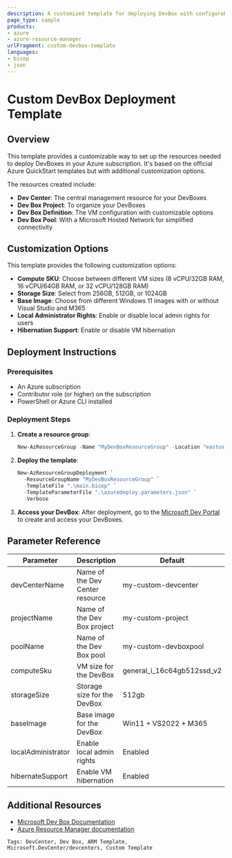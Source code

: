 ```yaml
---
description: A customized template for deploying DevBox with configurable options for compute, storage, and base image.
page_type: sample
products:
- azure
- azure-resource-manager
urlFragment: custom-devbox-template
languages:
- bicep
- json
---
```

# Custom DevBox Deployment Template

## Overview

This template provides a customizable way to set up the resources needed to deploy DevBoxes in your Azure subscription. It's based on the official Azure QuickStart templates but with additional customization options.

The resources created include:

- **Dev Center**: The central management resource for your DevBoxes
- **Dev Box Project**: To organize your DevBoxes
- **Dev Box Definition**: The VM configuration with customizable options
- **Dev Box Pool**: With a Microsoft Hosted Network for simplified connectivity

## Customization Options

This template provides the following customization options:

- **Compute SKU**: Choose between different VM sizes (8 vCPU/32GB RAM, 16 vCPU/64GB RAM, or 32 vCPU/128GB RAM)
- **Storage Size**: Select from 256GB, 512GB, or 1024GB
- **Base Image**: Choose from different Windows 11 images with or without Visual Studio and M365
- **Local Administrator Rights**: Enable or disable local admin rights for users
- **Hibernation Support**: Enable or disable VM hibernation

## Deployment Instructions

### Prerequisites

- An Azure subscription
- Contributor role (or higher) on the subscription
- PowerShell or Azure CLI installed

### Deployment Steps

1. **Create a resource group**:
   ```powershell
   New-AzResourceGroup -Name "MyDevBoxResourceGroup" -Location "eastus"
   ```

2. **Deploy the template**:
   ```powershell
   New-AzResourceGroupDeployment `
     -ResourceGroupName "MyDevBoxResourceGroup" `
     -TemplateFile ".\main.bicep" `
     -TemplateParameterFile ".\azuredeploy.parameters.json" `
     -Verbose
   ```

3. **Access your DevBox**:
   After deployment, go to the [Microsoft Dev Portal](https://devportal.microsoft.com) to create and access your DevBoxes.

## Parameter Reference

| Parameter | Description | Default |
|-----------|-------------|---------|
| devCenterName | Name of the Dev Center resource | my-custom-devcenter |
| projectName | Name of the Dev Box project | my-custom-project |
| poolName | Name of the Dev Box pool | my-custom-devboxpool |
| computeSku | VM size for the DevBox | general_i_16c64gb512ssd_v2 |
| storageSize | Storage size for the DevBox | 512gb |
| baseImage | Base image for the DevBox | Win11 + VS2022 + M365 |
| localAdministrator | Enable local admin rights | Enabled |
| hibernateSupport | Enable VM hibernation | Enabled |

## Additional Resources

- [Microsoft Dev Box Documentation](https://learn.microsoft.com/en-us/azure/dev-box/overview-what-is-microsoft-dev-box)
- [Azure Resource Manager documentation](https://docs.microsoft.com/azure/azure-resource-manager/)

`Tags: DevCenter, Dev Box, ARM Template, Microsoft.DevCenter/devcenters, Custom Template`
